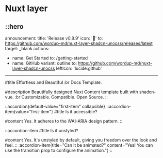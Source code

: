 # Nuxt layer


::hero
---
announcement:
  title: 'Release v0.8.9'
  icon: '🎉'
  to: https://github.com/wordup-md/nuxt-layer-shadcn-unocss/releases/latest
  target: _blank
actions:
  - name: Get Started
    to: /getting-started
  - name: GitHub
    variant: outline
    to: https://github.com/wordup-md/nuxt-layer-shadcn-unocss
    leftIcon: 'lucide:github'
---

#title
Effortless and Beautiful :br Docs Template.

#description
Beautifully designed Nuxt Content template built with shadcn-vue. :br Customizable. Compatible. Open Source.
::


::accordion{default-value="first-item" collapsible}
  ::accordion-item{value="first-item"}
  #title
  Is it accessible?

  #content
  Yes. It adheres to the WAI-ARIA design pattern.
  ::

  ::accordion-item
  #title
  Is it unstyled?

  #content
  Yes. It's unstyled by default, giving you freedom over the look and feel.
  ::
  :accordion-item{title="Can it be animated?" content="Yes! You can use the transition prop to configure the animation."}
::
